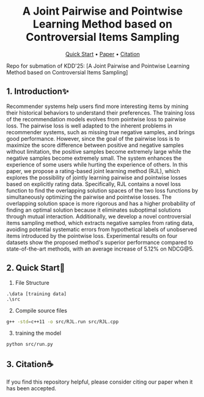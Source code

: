 <h1 align="center">
A Joint Pairwise and Pointwise Learning Method based on Controversial Items Sampling
</h1>

<p align="center">
  <a href="#quick-start">Quick Start</a> •
  <a href="">Paper</a> •
  <a href="#citation">Citation</a>
</p>



Repo for submation of KDD'25: [A Joint Pairwise and Pointwise Learning Method based on Controversial Items Sampling]

<h2 id="introduction">1. Introduction✨</h2>

Recommender systems help users find more interesting items by mining their historical behaviors to understand their preferences. The training loss of the recommendation models evolves from pointwise loss to pairwise loss. The pairwise loss is well adapted to the inherent problems in recommender systems, such as missing true negative samples, and brings good performance. However, since the goal of the pairwise loss is to maximize the score difference between positive and negative samples without limitation, the positive samples become extremely large while the negative samples become extremely small. The system enhances the experience of some users while hurting the experience of others. In this paper, we propose a rating-based joint learning method (RJL), which explores the possibility of jointly learning pairwise and pointwise losses based on explicitly rating data. Specifically, RJL contains a novel loss function to find the overlapping solution spaces of the two loss functions by simultaneously optimizing the pairwise and pointwise losses. The overlapping solution space is more rigorous and has a higher probability of finding an optimal solution because it eliminates suboptimal solutions through mutual interaction. Additionally, we develop a novel controversial items sampling method, which extracts negative samples from rating data, avoiding potential systematic errors from hypothetical labels of unobserved items introduced by the pointwise loss. Experimental results on four datasets show the proposed method's superior performance compared to state-of-the-art methods, with an average increase of 5.12% on NDCG@5.


<h2 id="quick-start">2. Quick Start🚀</h2>

1. File Structure

```
.\data [training data]  
.\src  
```

2. Compile source files

```sh
g++ -std=c++11 -o src/RJL.run src/RJL.cpp 
```


3. training the model

```sh
python src/run.py
```




<h2 id="citation">3. Citation☕️</h2>

If you find this repository helpful, please consider citing our paper when it has been accepted.

<!-- ```
@inproceedings{liu-ickm-2023-tse,
  author       = {Zhen Yang and
                  Junrui Liu and
                  Tong Li and
                  Di Wu and
                  Shiqiu Yang and
                  Huan Liu},
  editor       = {Ingo Frommholz and
                  Frank Hopfgartner and
                  Mark Lee and
                  Michael Oakes and
                  Mounia Lalmas and
                  Min Zhang and
                  Rodrygo L. T. Santos},
  title        = {A Two-tier Shared Embedding Method for Review-based Recommender Systems},
  booktitle    = {Proceedings of the 32nd {ACM} International Conference on Information
                  and Knowledge Management, {CIKM} 2023, Birmingham, United Kingdom,
                  October 21-25, 2023},
  pages        = {2928--2938},
  publisher    = {{ACM}},
  year         = {2023},
  url          = {https://doi.org/10.1145/3583780.3614770},
  doi          = {10.1145/3583780.3614770},
  timestamp    = {Wed, 22 Nov 2023 13:37:55 +0100},
}
``` -->
